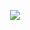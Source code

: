<p align='center'>
    <img src="https://capsule-render.vercel.app/api?type=waving&color=auto&height=300&section=header&text=pruinosus%20code&fontSize=90&animation=fadeIn&fontAlignY=38&desc=Decorate%20GitHub%20Profile%20or%20any%20Repo%20like%20me!&descAlignY=51&descAlign=62"/>
</p>
